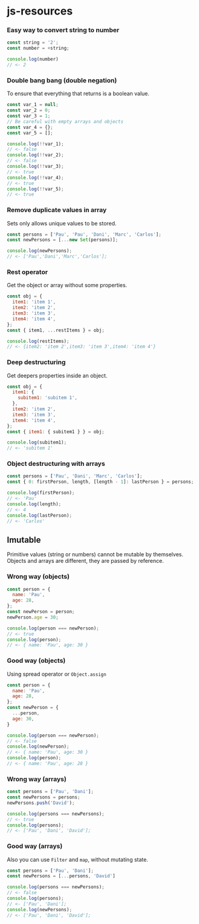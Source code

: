 # js-resources

### Easy way to convert string to number
```javascript
const string = '2';
const number = +string;

console.log(number)
// <- 2
```

### Double bang bang (double negation)
To ensure that everything that returns is a boolean value.
```javascript
const var_1 = null;
const var_2 = 0;
const var_3 = 1;
// Be careful with empty arrays and objects
const var_4 = {};
const var_5 = [];

console.log(!!var_1);
// <- false
console.log(!!var_2);
// <- false
console.log(!!var_3);
// <- true
console.log(!!var_4);
// <- true
console.log(!!var_5);
// <- true
```
### Remove duplicate values in array
Sets only allows unique values to be stored.
```javascript
const persons = ['Pau', 'Pau', 'Dani', 'Marc', 'Carlos'];
const newPersons = [...new Set(persons)];

console.log(newPersons);
// <- ['Pau','Dani','Marc','Carlos'];
```

### Rest operator
Get the object or array without some properties.
```javascript
const obj = {
  item1: 'item 1',
  item2: 'item 2',
  item3: 'item 3',
  item4: 'item 4',
};
const { item1, ...restItems } = obj;

console.log(restItems);
// <- {item2: 'item 2',item3: 'item 3',item4: 'item 4'}
```

### Deep destructuring
Get deepers properties inside an object.
```javascript
const obj = {
  item1: {
    subitem1: 'subitem 1',
  },
  item2: 'item 2',
  item3: 'item 3',
  item4: 'item 4',
};
const { item1: { subitem1 } } = obj;

console.log(subitem1);
// <- 'subitem 1'
```

### Object destructuring with arrays
```javascript
const persons = ['Pau', 'Dani', 'Marc', 'Carlos'];
const { 0: firstPerson, length, [length - 1]: lastPerson } = persons;

console.log(firstPerson);
// <- 'Pau'
console.log(length);
// <- 4
console.log(lastPerson);
// <- 'Carlos'
```

## Imutable
Primitive values (string or numbers) cannot be mutable by themselves. Objects and arrays are different, they are passed by reference.


### Wrong way (objects)
```javascript
const person = {
  name: 'Pau',
  age: 28,
};
const newPerson = person;
newPerson.age = 30;

console.log(person === newPerson);
// <- true
console.log(person);
// <- { name: 'Pau', age: 30 }
```

### Good way (objects)
Using spread operator or ```Object.assign```
```javascript
const person = {
  name: 'Pau',
  age: 28,
};
const newPerson = {
  ...person,
  age: 30,
}

console.log(person === newPerson);
// <- false
console.log(newPerson);
// <- { name: 'Pau', age: 30 }
console.log(person);
// <- { name: 'Pau', age: 28 }
```


### Wrong way (arrays)
```javascript
const persons = ['Pau', 'Dani'];
const newPersons = persons;
newPersons.push('David');

console.log(persons === newPersons);
// <- true
console.log(persons);
// <- ['Pau', 'Dani', 'David'];
```

### Good way (arrays)
Also you can use ```Filter``` and ```map```, without mutating state.
```javascript
const persons = ['Pau', 'Dani'];
const newPersons = [...persons, 'David']

console.log(persons === newPersons);
// <- false
console.log(persons);
// <- ['Pau', 'Dani'];
console.log(newPersons);
// <- ['Pau', 'Dani', 'David'];
```
